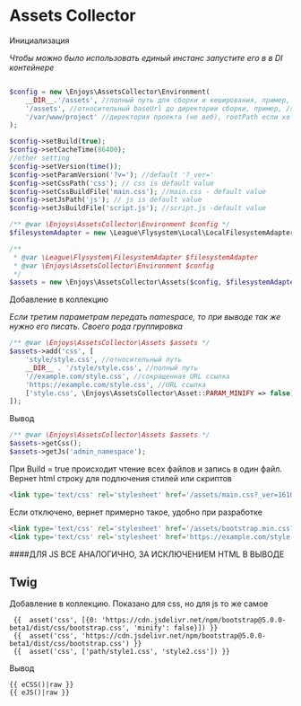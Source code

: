 # Assets Collector


Инициализация

*Чтобы можно было использовать единый инстанс запустите его в в DI контейнере*

```php

$config = new \Enjoys\AssetsCollector\Environment(
    __DIR__.'/assets', //полный путь для сборки и кеширования, пример, /var/www/project/web/assets
    '/assets', //относительный baseUrl до директории сборки, пример, /something/assets (http://localhost/something/assets/...)
    '/var/www/project' //директория проекта (не веб), rootPath если хотите
);

$config->setBuild(true);
$config->setCacheTime(86400);
//other setting
$config->setVersion(time());
$config->setParamVersion('?v='); //default '?_ver='
$config->setCssPath('css'); // css is default value
$config->setCssBuildFile('main.css'); //main.css - default value
$config->setJsPath('js'); // js is default value
$config->setJsBuildFile('script.js'); //script.js -default value

```

```php
/** @var \Enjoys\AssetsCollector\Environment $config */
$filesystemAdapter = new \League\Flysystem\Local\LocalFilesystemAdapter($config->getProjectDir());
```

```php
/** 
 * @var \League\Flysystem\FilesystemAdapter $filesystemAdapter
 * @var \Enjoys\AssetsCollector\Environment $config
 */
$assets = new \Enjoys\AssetsCollector\Assets($config, $filesystemAdapter = null);

```

Добавление в коллекцию 

*Если третим параметрам передать namespace, то при выводе так же нужно его писать. Своего рода группировка*
```php
/** @var \Enjoys\AssetsCollector\Assets $assets */
$assets->add('css', [
    'style/style.css', //относительный путь
    __DIR__ . '/style/style.css', //полный путь
    '//example.com/style.css', //сокращенная URL ссылка
    'https://example.com/style.css', //URL ссылка
    ['style.css', \Enjoys\AssetsCollector\Asset::PARAM_MINIFY => false], //попускает минификацию конкретного файла
]);
```

Вывод 
```php
/** @var \Enjoys\AssetsCollector\Assets $assets */
$assets->getCss();
$assets->getJs('admin_namespace');
```

При Build = true происходит чтение всех файлов и запись в один файл. Вернет html строку для подлючения стилей или скриптов
```html
<link type='text/css' rel='stylesheet' href='/assets/main.css?_ver=1610822303' />
```
Если отключено, вернет примерно такое, удобно при разработке
```html
<link type='text/css' rel='stylesheet' href='/assets/bootstrap.min.css?_ver=1610822303' />
<link type='text/css' rel='stylesheet' href='https://example.com/style.css?_ver=1610822303' />
```

####ДЛЯ JS ВСЕ АНАЛОГИЧНО, ЗА ИСКЛЮЧЕНИЕМ HTML В ВЫВОДЕ

## Twig

Добавление в коллекцию. Показано для css, но для js то же самое

```twig
 {{  asset('css', [{0: 'https://cdn.jsdelivr.net/npm/bootstrap@5.0.0-beta1/dist/css/bootstrap.css', 'minify': false}]) }}
 {{  asset('css', 'https://cdn.jsdelivr.net/npm/bootstrap@5.0.0-beta1/dist/css/bootstrap.css') }}
 {{  asset('css', ['path/style1.css', 'style2.css']) }}
```

Вывод

```twig
{{ eCSS()|raw }}
{{ eJS()|raw }}
```